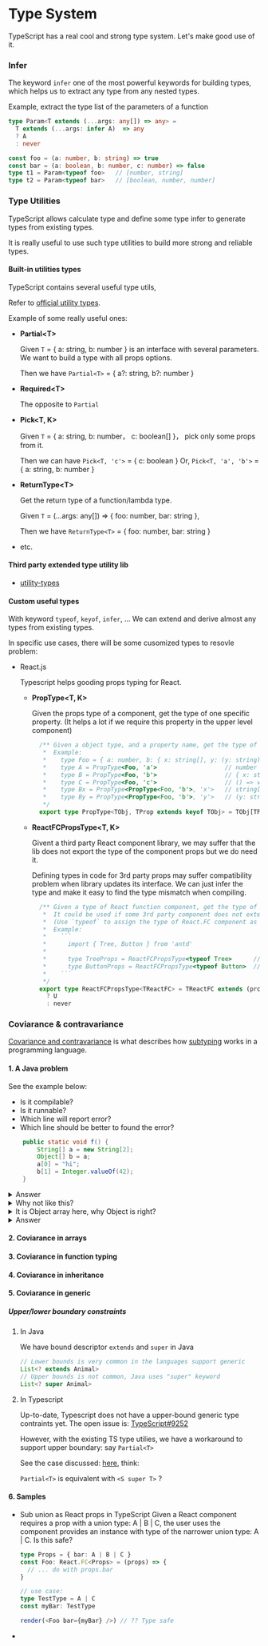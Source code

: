 # Type System


TypeScript has a real cool and strong type system. Let's make good use of it.

### Infer
The keyword `infer` one of the most powerful keywords for building types, which helps us to extract any type from any nested types.

Example, extract the type list of the parameters of a function
```typescript
type Param<T extends (...args: any[]) => any> = 
  T extends (...args: infer A)  => any
  ? A
  : never

const foo = (a: number, b: string) => true
const bar = (a: boolean, b: number, c: number) => false
type t1 = Param<typeof foo>   // [number, string]
type t2 = Param<typeof bar>   // [boolean, number, number]
```

### Type Utilities

TypeScript allows calculate type and define some type infer to generate types from existing types. 

It is really useful to use such type utilities to build more strong and reliable types.

#### Built-in utilities types

TypeScript contains several useful type utils,

Refer to [official utility types](https://www.typescriptlang.org/docs/handbook/utility-types.html).

Example of some really useful ones:

- **Partial&lt;T&gt;**
  
  Given `T` = { a: string, b: number } is an interface with several parameters. We want to build a type with all props options.

  Then we have `Partial<T>` = { a?: string, b?: number }

- **Required&lt;T&gt;**
  
  The opposite to `Partial`

- **Pick&lt;T, K&gt;**
  
  Given `T` = { a: string, b: number， c: boolean[] }， pick only some props from it.

  Then we can have `Pick<T, 'c'>` = { c: boolean }
               Or, `Pick<T, 'a', 'b'>` = { a: string, b: number }

- **ReturnType&lt;T&gt;**
  
  Get the return type of a function/lambda type.
  
  Given `T` = (...args: any[]) => { foo: number, bar: string },
  
  Then we have `ReturnType<T>` = { foo: number, bar: string }

- etc.

#### Third party extended type utility lib

- [utility-types](https://github.com/piotrwitek/utility-types)

#### Custom useful types

With keyword `typeof`, `keyof`, `infer`, ... We can extend and derive almost any types from existing types. 

In specific use cases, there will be some cusomized types to resovle problem:

- React.js
  
  Typescript helps gooding props typing for React. 
  
  - **PropType&lt;T, K&gt;**
     
    Given the props type of a component, get the type of one specific property. (It helps a lot if we require this property in the upper level component)
     
    ```typescript
      /** Given a object type, and a property name, get the type of that object property
       *  Example:
       *    type Foo = { a: number, b: { x: string[], y: (y: string) => boolean }, c: () => void }
       *    type A = PropType<Foo, 'a'>                   // number
       *    type B = PropType<Foo, 'b'>                   // { x: string[], y: (y: string) => boolean }
       *    type C = PropType<Foo, 'c'>                   // () => void
       *    type Bx = PropType<PropType<Foo, 'b'>, 'x'>   // string[]
       *    type By = PropType<PropType<Foo, 'b'>, 'y'>   // (y: string) => boolean
       */ 
      export type PropType<TObj, TProp extends keyof TObj> = TObj[TProp]
    ```
    
  - **ReactFCPropsType&lt;T, K&gt;**
    
    Givent a third party React component library, we may suffer that the lib does not export the type of the component props but we do need it. 
    
    Defining types in code for 3rd party props may suffer compatibility problem when library updates its interface. We can just infer the type and make it easy to find the type mismatch when compiling.
    
    ```typescript
      /** Given a type of React function component, get the type of the props of it.
       *  It could be used if some 3rd party component does not externally export the props type, but we need it.
       *  (Use `typeof` to assign the type of React.FC component as generic parameter)
       *  Example:
       *    ```
       *      import { Tree, Button } from 'antd'
       *
       *      type TreeProps = ReactFCPropsType<typeof Tree>      // The type of the props required by Tree
       *      type ButtonProps = ReactFCPropsType<typeof Button>  // The type of the props required by Button
       *    ```
       */
      export type ReactFCPropsType<TReactFC> = TReactFC extends (props: infer U, ...args: any[]) => any
        ? U
        : never
    ```

### Coviarance & contravariance 

[Covariance and contravariance](https://en.wikipedia.org/wiki/Covariance_and_contravariance_(computer_science)) is what describes how [subtyping](https://en.wikipedia.org/wiki/Subtyping) works in a programming language. 

#### 1. A Java problem

See the example below:

- Is it compilable?
- Is it runnable?
- Which line will report error?
- Which line should be better to found the error?

```java
    public static void f() {
        String[] a = new String[2];
        Object[] b = a;
        a[0] = "hi";
        b[1] = Integer.valueOf(42);
    }
```

<details>
  <summary>Answer</summary>
  
  ```java
    public static void f() {
        String[] a = new String[2];
        Object[] b = a;
        a[0] = "hi";
        b[1] = Integer.valueOf(42);  // <--- Runtime exception: java.lang.ArrayStoreException
    }
  ```
</details>

<details>
  <summary>Why not like this?</summary>
  
  ```java
    public static void f() {
        String[] a = new String[2];
        Object[] b = a;  // ~~~~~~~ Compile error: "a": String[] could not be assigned to "b": Object[]
        a[0] = "hi";
        b[1] = Integer.valueOf(42);  
    }
  ```
</details>

<details>
  <summary>It is Object array here, why Object is right? </summary>
  
  ```java
    public static void f() {
        String a = new String();
        Object b = a;  // Typical polymorphism
        a = "hi";
        b = Integer.valueOf(42);  // Awesome! 
    }
  ```
  
  What's the difference? 
  
  - Array has multiple values? 
  - `b[0]` and `b[1]` cannot have different types?
  - We say "String[] should not be assigned to Object[]", why "assign String to Object" is the core of OOP?

</details>

<details>
  <summary>Answer</summary>
  
  - In OOP, we say String is a typically subtype of Object.
  - Assign subtype to super-type is always correct.
  - <u>***But, WATCH OUT! String[] is not the subtype of Object[] !***</u>
  

</details>

#### 2. Coviarance in arrays

#### 3. Coviarance in function typing

#### 4. Coviarance in inheritance


#### 5. Coviarance in generic

##### Upper/lower boundary constraints

1. In Java
   
   We have bound descriptor `extends` and `super` in Java
   
   ```Java
   // Lower bounds is very common in the languages support generic
   List<? extends Animal>
   // Upper bounds is not common, Java uses "super" keyword
   List<? super Animal>
   ```
   
2. In Typescript
   
   Up-to-date, Typescript does not have a upper-bound generic type contraints yet. The open issue is: [TypeScript#9252](https://github.com/microsoft/TypeScript/issues/9252)
   
   However, with the existing TS type utilies, we have a workaround to support upper boundary: say `Partial<T>`

   
   See the case discussed: [here](https://github.com/Microsoft/TypeScript/issues/4889#issuecomment-200388292), think:
   
   `Partial<T>` is equivalent with `<S super T>` ? 

#### 6. Samples

- Sub union as React props in TypeScript
  Given a React component requires a prop with a union type: A | B | C, the user uses the component provides an instance with type of the narrower union type: A | C. 
  Is this safe?
  
  ```typescript
  type Props = { bar: A | B | C } 
  const Foo: React.FC<Props> = (props) => {
    // ... do with props.bar
  }

  // use case:
  type TestType = A | C
  const myBar: TestType
  
  render(<Foo bar={myBar} />) // ?? Type safe
  
  ```

- 
